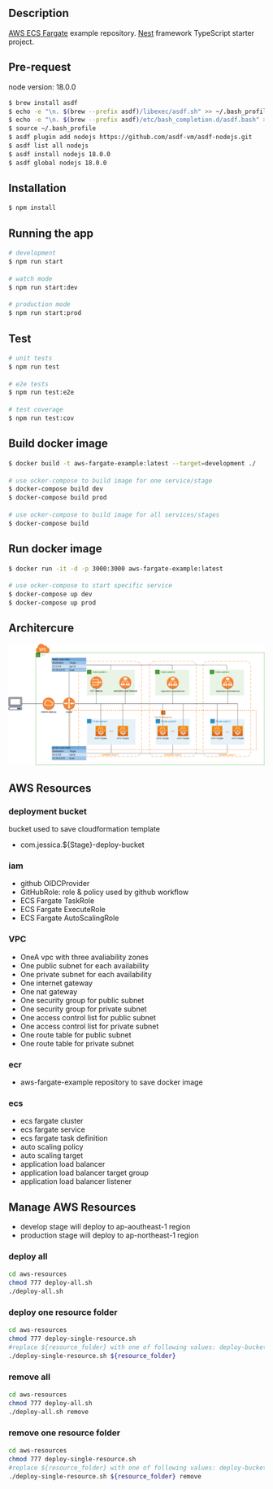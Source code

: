 ## Description

[AWS ECS Fargate](https://github.com/nestjs/nest) example repository.
[Nest](https://github.com/nestjs/nest) framework TypeScript starter project.

## Pre-request

node version: 18.0.0

```bash
$ brew install asdf
$ echo -e "\n. $(brew --prefix asdf)/libexec/asdf.sh" >> ~/.bash_profile
$ echo -e "\n. $(brew --prefix asdf)/etc/bash_completion.d/asdf.bash" >> ~/.bash_profile
$ source ~/.bash_profile
$ asdf plugin add nodejs https://github.com/asdf-vm/asdf-nodejs.git
$ asdf list all nodejs
$ asdf install nodejs 18.0.0
$ asdf global nodejs 18.0.0
```

## Installation

```bash
$ npm install
```

## Running the app

```bash
# development
$ npm run start

# watch mode
$ npm run start:dev

# production mode
$ npm run start:prod
```

## Test

```bash
# unit tests
$ npm run test

# e2e tests
$ npm run test:e2e

# test coverage
$ npm run test:cov
```

## Build docker image

```bash
$ docker build -t aws-fargate-example:latest --target=development ./

# use ocker-compose to build image for one service/stage
$ docker-compose build dev
$ docker-compose build prod

# use ocker-compose to build image for all services/stages
$ docker-compose build
```

## Run docker image

```bash
$ docker run -it -d -p 3000:3000 aws-fargate-example:latest

# use ocker-compose to start specific service
$ docker-compose up dev
$ docker-compose up prod
```

## Architercure

![Architercure](aws-fargate-example-architecture.png)

## AWS Resources

### deployment bucket

bucket used to save cloudformation template

- com.jessica.${Stage}-deploy-bucket

### iam

- github OIDCProvider
- GitHubRole: role & policy used by github workflow
- ECS Fargate TaskRole
- ECS Fargate ExecuteRole
- ECS Fargate AutoScalingRole

### VPC

- OneA vpc with three avaliability zones
- One public subnet for each availability
- One private subnet for each availability
- One internet gateway
- One nat gateway
- One security group for public subnet
- One security group for private subnet
- One access control list for public subnet
- One access control list for private subnet
- One route table for public subnet
- One route table for private subnet

### ecr

- aws-fargate-example repository to save docker image

### ecs

- ecs fargate cluster
- ecs fargate service
- ecs fargate task definition
- auto scaling policy
- auto scaling target
- application load balancer
- application load balancer target group
- application load balancer listener

## Manage AWS Resources

- develop stage will deploy to ap-aoutheast-1 region
- production stage will deploy to ap-northeast-1 region

### deploy all

```bash
cd aws-resources
chmod 777 deploy-all.sh
./deploy-all.sh
```

### deploy one resource folder

```bash
cd aws-resources
chmod 777 deploy-single-resource.sh
#replace ${resource_folder} with one of following values: deploy-bucket, ecr, ecs, github-iam, iam, vpc
./deploy-single-resource.sh ${resource_folder}
```

### remove all

```bash
cd aws-resources
chmod 777 deploy-all.sh
./deploy-all.sh remove
```

### remove one resource folder

```bash
cd aws-resources
chmod 777 deploy-single-resource.sh
#replace ${resource_folder} with one of following values: deploy-bucket, ecr, ecs, github-iam, iam, vpc
./deploy-single-resource.sh ${resource_folder} remove
```
